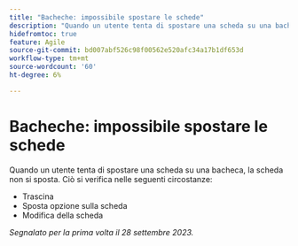 ```yaml
---
title: "Bacheche: impossibile spostare le schede"
description: "Quando un utente tenta di spostare una scheda su una bacheca, la scheda non si sposta."
hidefromtoc: true
feature: Agile
source-git-commit: bd007abf526c98f00562e520afc34a17b1df653d
workflow-type: tm+mt
source-wordcount: '60'
ht-degree: 6%

---
```



# Bacheche: impossibile spostare le schede

Quando un utente tenta di spostare una scheda su una bacheca, la scheda non si sposta. Ciò si verifica nelle seguenti circostanze:

* Trascina
* Sposta opzione sulla scheda
* Modifica della scheda

_Segnalato per la prima volta il 28 settembre 2023._
